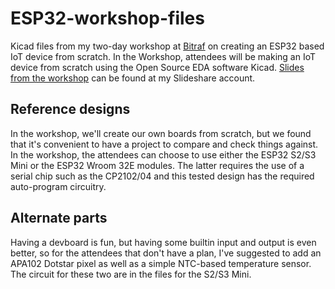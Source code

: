 # ESP32-workshop-files
Kicad files from my two-day workshop at [Bitraf](https://github.com/bitraf) on creating an ESP32 based IoT device from scratch. In the Workshop, attendees will be making an IoT device from scratch using the Open Source EDA software Kicad. [Slides from the workshop](https://www.slideshare.net/jensa/two-day-electronics-workshop-with-kicad-training) can be found at my Slideshare account.

## Reference designs
In the workshop, we'll create our own boards from scratch, but we found that it's convenient to have a project to compare and check things against. In the workshop, the attendees can choose to use either the ESP32 S2/S3 Mini or the ESP32 Wroom 32E modules. The latter requires the use of a serial chip such as the CP2102/04 and this tested design has the required auto-program circuitry.

## Alternate parts
Having a devboard is fun, but having some builtin input and output is even better, so for the attendees that don't have a plan, I've suggested to add an APA102 Dotstar pixel as well as a simple NTC-based temperature sensor. The circuit for these two are in the files for the S2/S3 Mini.